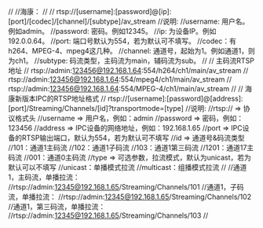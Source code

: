 //
//海康：
//
// rtsp://[username]:[password]@[ip]:[port]/[codec]/[channel]/[subtype]/av_stream
//说明:
//username: 用户名。例如admin。
//password: 密码。例如12345。
//ip: 为设备IP。例如 192.0.0.64。
//port: 端口号默认为554，若为默认可不填写。
//codec：有h264、MPEG-4、mpeg4这几种。
//channel: 通道号，起始为1。例如通道1，则为ch1。
//subtype: 码流类型，主码流为main，辅码流为sub。
//
// 主码流RTSP地址
// rtsp://admin:123456@192.168.1.64:554/h264/ch1/main/av_stream
// rtsp://admin:123456@192.168.1.64:554/mpeg4/ch1/main/av_stream
// rtsp://admin:123456@192.168.1.64:554/MPEG-4/ch1/main/av_stream
//
// 海康新版本IPC的RTSP地址格式
// rtsp://[username]:[password]@[address]:[port]/Streaming/Channels/[id]?transportmode=[type]
//说明:
//rtsp://   => 协议格式头
//username  => 用户名，例如：admin
//password  => 密码，例如：123456
//address   => IPC设备的网络地址，例如：192.168.1.65
//port      => IPC设备的RTSP输出端口，默认为554，若为默认可不填写
//id        => 通道号&码流类型
//101：通道1主码流
//102：通道1子码流
//103：通道1第三码流
//1201：通道17主码流
//001：通道0主码流
//type      => 可选参数，拉流模式，默认为unicast，若为默认可以不填写
//unicast：单播模式拉流
//multicast：组播模式拉流
//
//通道1，主码流，单播拉流：
//rtsp://admin:12345@192.168.1.65/Streaming/Channels/101
//通道1，子码流，单播拉流：
//rtsp://admin:12345@192.168.1.65/Streaming/Channels/102
//通道1，第三码流，单播拉流：
//rtsp://admin:12345@192.168.1.65/Streaming/Channels/103
//
